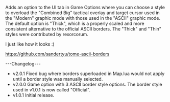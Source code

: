 Adds an option to the UI tab in Game Options where you can choose a style to overload the "Combined Big" tactical overlay and target cursor used in the "Modern" graphic mode with those used in the "ASCII" graphic mode. The default option is "Thick", which is a properly scaled and more consistent alternative to the official ASCII borders. The "Thick" and "Thin" styles were contributed by rexorcorum.

I just like how it looks :)

https://github.com/sandertyu/tome-ascii-borders

---Changelog---
- v2.0.1 Fixed bug where borders superloaded in Map.lua would not apply until a border style was manually selected.
- v2.0.0 Game option with 3 ASCII border style options. The border style used in v1.0.1 is now called "Official".
- v1.0.1 Initial release.
